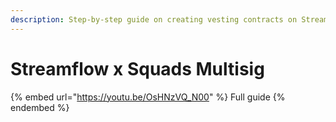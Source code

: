 ```yaml
---
description: Step-by-step guide on creating vesting contracts on Streamflow using SquadsX
---
```


# Streamflow x Squads Multisig

{% embed url="https://youtu.be/OsHNzVQ_N00" %}
Full guide
{% endembed %}
